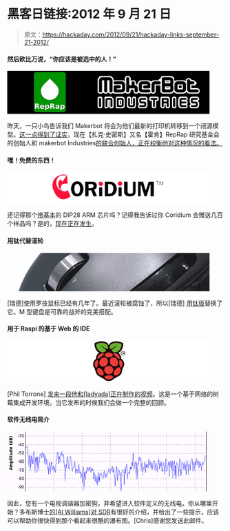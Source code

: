 # 黑客日链接:2012 年 9 月 21 日

> 原文：<https://hackaday.com/2012/09/21/hackaday-links-september-21-2012/>

#### 然后欧比万说，“你应该是被选中的人！”

![](img/647870cdc3e1384a67f3d7d851d2e702.png "repbot")

昨天，一只小鸟告诉我们 Makerbot 将会为他们最新的打印机转移到一个闭源模型。[这一点得到了证实](http://www.makerbot.com/blog/2012/09/20/fixing-misinformation-with-information/)，现在【扎克·史密斯】又名【霍肯】RepRap 研究基金会的创始人和 makerbot Industries[的联合创始人，正在权衡他对这种情况的看法。](http://www.hoektronics.com/2012/09/21/makerbot-and-open-source-a-founder-perspective/)

#### 嘿！免费的东西！

![](img/6363da859ec70f29ee514282c6ec9ed6.png "Coridium")

还记得那个[带基本](http://hackaday.com/2012/09/20/programming-an-arm-with-basic/)的 DIP28 ARM 芯片吗？记得我告诉过你 Coridium 会赠送几百个样品吗？是的，[现在正在发生](http://coridium.us/free_trial.php)。

#### 用钛代替滚轮

![](img/dd03d7ec829ce8a18ac65837e83fb12d.png "mouse")

[瑞德]使用罗技鼠标已经有几年了。最近滚轮被腐蚀了，所以[瑞德] [用钛版](http://basejewellery.com.au/news/titanium-ring-mouse-wheel)替换了它。M 型键盘是可靠的战斧的完美搭配。

#### 用于 Raspi 的基于 Web 的 IDE

![](img/2b81237819c90810354979bf3194d121.png "Raspi")

[Phil Torrone] [发来一段他和[ladyada]正在制作的视频](http://www.youtube.com/watch?v=mbwxXzIPxdc&feature=youtu.be)。这是一个基于网络的树莓集成开发环境。当它发布的时候我们会做一个完整的回顾。

#### 软件无线电简介

![](img/1a518e82eb76648a6c2d11c725196a23.png "SDR")

因此，您有一个电视调谐器加密狗，并希望进入软件定义的无线电。你从哪里开始？多布斯博士[的[Al Williams]对 SDR](http://www.drdobbs.com/embedded-systems/soft-radio/240007489)有很好的介绍，并给出了一些提示，应该可以帮助你很快得到那个看起来很酷的瀑布图。[Chris]感谢您发送此邮件。